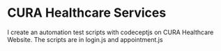 # CURA Healthcare Services

I create an automation test scripts with codeceptjs on CURA Healthcare Website.
The scripts are in login.js and appointment.js
